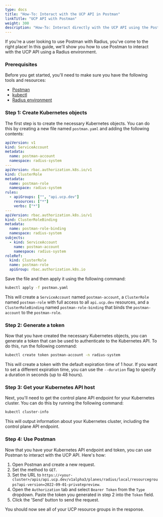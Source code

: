 ```yaml
---
type: docs
title: "How-To: Interact with the UCP API in Postman"
linkTitle: "UCP API with Postman"
weight: 300
description: "How-To: Interact directly with the UCP API using the Postman API Platform"
---
```


If you're a user looking to use Postman with Radius, you've come to the right place! In this guide, we'll show you how to use Postman to interact with the UCP API using a Radius environment.

### Prerequisites

Before you get started, you'll need to make sure you have the following tools and resources:

- [Postman](https://www.postman.com/)
- [kubectl](https://kubernetes.io/docs/tasks/tools/install-kubectl/)
- [Radius environment](https://docs.radapp.dev/getting-started/)

### Step 1: Create Kubernetes objects

The first step is to create the necessary Kubernetes objects. You can do this by creating a new file named `postman.yaml` and adding the following contents:

```yaml
apiVersion: v1
kind: ServiceAccount
metadata:
  name: postman-account
  namespace: radius-system
---
apiVersion: rbac.authorization.k8s.io/v1
kind: ClusterRole
metadata:
  name: postman-role
  namespace: radius-system
rules:
  - apiGroups: ["", "api.ucp.dev"]
    resources: ["*"]
    verbs: ["*"]
---
apiVersion: rbac.authorization.k8s.io/v1
kind: ClusterRoleBinding
metadata:
  name: postman-role-binding
  namespace: radius-system
subjects:
  - kind: ServiceAccount
    name: postman-account
    namespace: radius-system
roleRef:
  kind: ClusterRole
  name: postman-role
  apiGroup: rbac.authorization.k8s.io
```

Save the file and then apply it using the following command:

```bash
kubectl apply -f postman.yaml
```

This will create a `ServiceAccount` named `postman-account`, a `ClusterRole` named `postman-role` with full access to all `api.ucp.dev` resources, and a `ClusterRoleBinding` named `postman-role-binding` that binds the `postman-account` to the `postman-role`.

### Step 2: Generate a token

Now that you have created the necessary Kubernetes objects, you can generate a token that can be used to authenticate to the Kubernetes API. To do this, run the following command:

```bash
kubectl create token postman-account -n radius-system 
```

This will create a token with the default expiration time of 1 hour. If you want to set a different expiration time, you can use the `--duration` flag to specify a duration in seconds (up to 48 hours).

### Step 3: Get your Kubernetes API host

Next, you'll need to get the control plane API endpoint for your Kubernetes cluster. You can do this by running the following command:

```bash
kubectl cluster-info
```

This will output information about your Kubernetes cluster, including the control plane API endpoint.

### Step 4: Use Postman

Now that you have your Kubernetes API endpoint and token, you can use Postman to interact with the UCP API. Here's how:

1. Open Postman and create a new request.
2. Set the method to `GET`.
3. Set the URL to `https://<your-cluster>/apis/api.ucp.dev/v1alpha3/planes/radius/local/resourcegroups?api-version=2022-09-01-privatepreview`.
4. Open the `Authorization` tab and select `Bearer Token` from the `Type` dropdown. Paste the token you generated in step 2 into the `Token` field.
5. Click the 'Send' button to send the request.

You should now see all of your UCP resource groups in the response.

